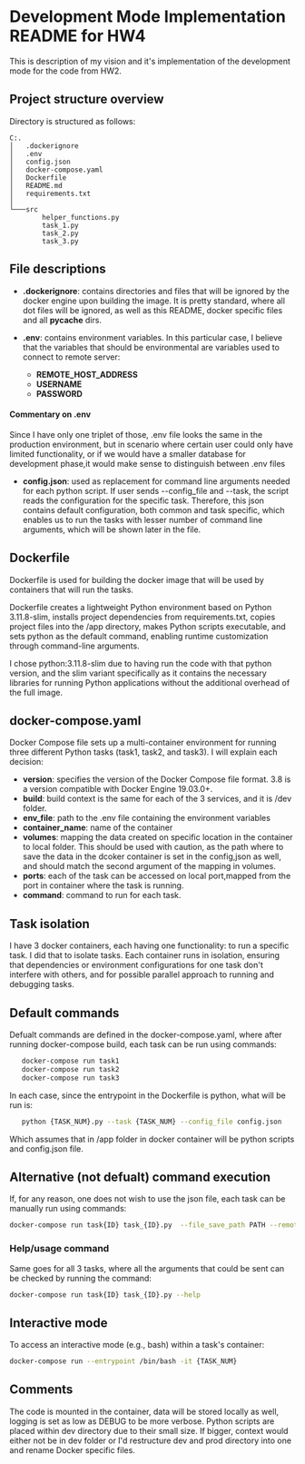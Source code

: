 # Development Mode Implementation README for HW4
This is description of my vision and it's implementation of the development mode for the code from HW2. 

## Project structure overview
Directory is structured as follows:
```
C:.
│   .dockerignore
│   .env
│   config.json
│   docker-compose.yaml
│   Dockerfile
│   README.md
│   requirements.txt
│   
└───src
        helper_functions.py
        task_1.py
        task_2.py
        task_3.py
```

## File descriptions

- **.dockerignore**: contains directories and files that will be ignored by the docker engine upon building the image. It is pretty standard, where all dot files will be ignored, as well as this README, docker specific files and all __pycache__ dirs.

- **.env**: contains environment variables. In this particular case, I believe that the variables that should be environmental are variables used to connect to remote server:
   - **REMOTE_HOST_ADDRESS**
   - **USERNAME**
   - **PASSWORD**

#### Commentary on .env
Since I have only one triplet of those, .env file looks the same in the production environment, but in scenario where certain user could only have limited functionality, or if we would have a smaller database for development phase,it would make sense to distinguish between .env files

- **config.json**: used as replacement for command line arguments needed for each python script. If user sends --config_file and --task, the script reads the configuration for the specific task. Therefore, this json contains default configuration, both common and task specific, which enables us to run the tasks with lesser number of command line arguments, which will be shown later in the file.

## Dockerfile
 Dockerfile is used for building the docker image that will be used by containers that will run the tasks. 

Dockerfile creates a lightweight Python environment based on Python 3.11.8-slim, installs project dependencies from requirements.txt, copies project files into the /app directory, makes Python scripts executable, and sets python as the default command, enabling runtime customization through command-line arguments.

I chose python:3.11.8-slim due to having run the code with that python version,  and the slim variant specifically as it contains the necessary libraries for running Python applications without the additional overhead of the full image.

## docker-compose.yaml
Docker Compose file sets up a multi-container environment for running three different Python tasks (task1, task2, and task3). I will explain each decision:

   - **version**: specifies the version of the Docker  Compose file format. 3.8 is a version compatible with Docker Engine 19.03.0+. 
   - **build**: build context is the same for each of the 3 services, and it is /dev folder.
   - **env_file**: path to the .env file containing the environment variables
   - **container_name**: name of the container
   - **volumes**:  mapping the data created on specific location in the container to local folder. This should be used with caution, as the path where to save the data in the dcoker container is set in the config,json as well, and should match the second argument of the mapping in volumes.
   - **ports**:  each of the task can be accessed on local port,mapped from the port in container where the task is running.
   - **command**: command to run for each task.

## Task isolation
I have 3 docker containers, each having one functionality: to run a specific task.
I did that to isolate tasks. Each container runs in isolation, ensuring that dependencies or environment configurations for one task don't interfere with others, and for possible parallel approach to running and debugging tasks.

## Default commands 
Defualt commands are defined in the docker-compose.yaml, where after running docker-compose build, each task can be run using commands:

```bash
   docker-compose run task1
   docker-compose run task2
   docker-compose run task3
```

In each case, since the entrypoint in the Dockerfile is python, what will be run is:
```bash
   python {TASK_NUM}.py --task {TASK_NUM} --config_file config.json
```
Which assumes that in /app folder in docker container will be python scripts and config.json file.

## Alternative (not defualt) command execution
If, for any reason, one does not wish to use the json file, each task can be manually run using commands:
```bash
docker-compose run task{ID} task_{ID}.py  --file_save_path PATH --remote_file_path PATH ...
```
### Help/usage command
Same goes for all 3 tasks, where all the arguments that could be sent can be checked by running the command: 
```bash
docker-compose run task{ID} task_{ID}.py --help
```
## Interactive mode
To access an interactive mode (e.g., bash) within a task's container:
```bash
docker-compose run --entrypoint /bin/bash -it {TASK_NUM}
```

## Comments
The code is mounted in the container, data will be stored locally as well, logging is set as low as DEBUG to be more verbose. Python scripts are placed within dev directory due to their small size. If bigger, context would either not be in dev folder or I'd restructure dev and prod directory into one and rename Docker specific files.
   

   